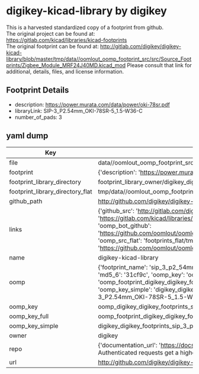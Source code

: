 # digikey-kicad-library by digikey  
This is a harvested standardized copy of a footprint from github.  
The original project can be found at:  
https://gitlab.com/kicad/libraries/kicad-footprints  
The original footprint can be found at:
http://gitlab.com/digikey/digikey-kicad-library/blob/master/tmp/data//oomlout_oomp_footprint_src/src/Source_Footprints/Zigbee_Module_MRF24J40MD.kicad_mod
Please consult that link for additional, details, files, and license information.  
## Footprint Details
* description: https://power.murata.com/data/power/oki-78sr.pdf  
* libraryLink: SIP-3_P2.54mm_OKI-78SR-5_1.5-W36-C  
* number_of_pads: 3  
## yaml dump  
| Key | Value |  
| --- | --- |  
| file | data//oomlout_oomp_footprint_src/digikey-kicad-library/digikey-footprints.pretty/SIP-3_P2.54mm_OKI-78SR-5_1.5-W36-C.kicad_mod |  
| footprint | {'description': 'https://power.murata.com/data/power/oki-78sr.pdf', 'libraryLink': 'SIP-3_P2.54mm_OKI-78SR-5_1.5-W36-C', 'number_of_pads': 3} |  
| footprint_library_directory | footprint_library_owner/digikey_digikey-kicad-library |  
| footprint_library_directory_flat | tmp/data//oomlout_oomp_footprint_src/footprints_flat/digikey_digikey_footprints_sip_3_p2_54mm_oki_78sr_5_1_5_w36_c/working |  
| github_path | http://github.com/digikey/digikey-kicad-library/blob/master/tmp/data//oomlout_oomp_footprint_src/digikey-footprints.pretty/SIP-3_P2.54mm_OKI-78SR-5_1.5-W36-C.kicad_mod |  
| links | {'github_src': 'http://gitlab.com/digikey/digikey-kicad-library/blob/master/tmp/data//oomlout_oomp_footprint_src/src/Source_Footprints/Zigbee_Module_MRF24J40MD.kicad_mod', 'github_src_repo': 'https://gitlab.com/kicad/libraries/kicad-footprints', 'oomp_bot': 'tmp/data//oomlout_oomp_footprint_src/footprints/digikey_digikey_footprints_sip_3_p2_54mm_oki_78sr_5_1_5_w36_c/working', 'oomp_bot_github': 'https://github.com/oomlout/oomlout_oomp_footprint_bot/tree/main/tmp/data//oomlout_oomp_footprint_src/footprints/digikey_digikey_footprints_sip_3_p2_54mm_oki_78sr_5_1_5_w36_c/working', 'oomp_src_flat': 'footprints_flat/tmp/data//oomlout_oomp_footprint_src/footprints_flat/digikey_digikey_footprints_sip_3_p2_54mm_oki_78sr_5_1_5_w36_c/working', 'oomp_src_flat_github': 'https://github.com/oomlout/oomlout_oomp_footprint_src/tree/main/tmp/data//oomlout_oomp_footprint_src/footprints_flat/digikey_digikey_footprints_sip_3_p2_54mm_oki_78sr_5_1_5_w36_c/working'} |  
| name | digikey-kicad-library |  
| oomp | {'footprint_name': 'sip_3_p2_54mm_oki_78sr_5_1_5_w36_c', 'library_name': 'digikey_footprints', 'md5': '31cf9c0ace36070eba156819d6631bd6', 'md5_10': '31cf9c0ace', 'md5_5': '31cf9', 'md5_6': '31cf9c', 'oomp_key': 'oomp_digikey_digikey_footprints_sip_3_p2_54mm_oki_78sr_5_1_5_w36_c', 'oomp_key_extra': 'oomp_footprint_digikey_digikey_footprints_sip_3_p2_54mm_oki_78sr_5_1_5_w36_c', 'oomp_key_full': 'oomp_footprint_digikey_digikey_footprints_sip_3_p2_54mm_oki_78sr_5_1_5_w36_c_31cf9c', 'oomp_key_simple': 'digikey_digikey_footprints_sip_3_p2_54mm_oki_78sr_5_1_5_w36_c', 'original_filename': 'data//oomlout_oomp_footprint_src/digikey-kicad-library/digikey-footprints.pretty/SIP-3_P2.54mm_OKI-78SR-5_1.5-W36-C.kicad_mod', 'owner_name': 'digikey'} |  
| oomp_key | oomp_digikey_digikey_footprints_sip_3_p2_54mm_oki_78sr_5_1_5_w36_c |  
| oomp_key_full | oomp_footprint_digikey_digikey_footprints_sip_3_p2_54mm_oki_78sr_5_1_5_w36_c |  
| oomp_key_simple | digikey_digikey_footprints_sip_3_p2_54mm_oki_78sr_5_1_5_w36_c |  
| owner | digikey |  
| repo | {'documentation_url': 'https://docs.github.com/rest/overview/resources-in-the-rest-api#rate-limiting', 'message': "API rate limit exceeded for 84.66.142.224. (But here's the good news: Authenticated requests get a higher rate limit. Check out the documentation for more details.)"} |  
| url | http://github.com/digikey/digikey-kicad-library |  

